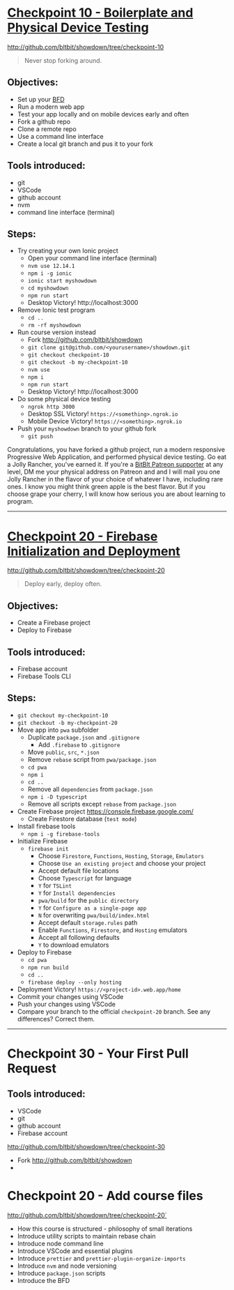 # [Checkpoint 10 - Boilerplate and Physical Device Testing](#checkpoint-10)

http://github.com/bltbit/showdown/tree/checkpoint-10

> Never stop forking around.

## Objectives:

- Set up your [BFD](bfd.md)
- Run a modern web app
- Test your app locally and on mobile devices early and often
- Fork a github repo
- Clone a remote repo
- Use a command line interface
- Create a local git branch and pus it to your fork

## Tools introduced:

- git
- VSCode
- github account
- nvm
- command line interface (terminal)

## Steps:

- Try creating your own Ionic project
  - Open your command line interface (terminal)
  - `nvm use 12.14.1`
  - `npm i -g ionic`
  - `ionic start myshowdown`
  - `cd myshowdown`
  - `npm run start`
  - Desktop Victory! http://localhost:3000
- Remove Ionic test program
  - `cd ..`
  - `rm -rf myshowdown`
- Run course version instead
  - Fork http://github.com/bltbit/showdown
  - `git clone git@github.com/<yourusername>/showdown.git`
  - `git checkout checkpoint-10`
  - `git checkout -b my-checkpoint-10`
  - `nvm use`
  - `npm i`
  - `npm run start`
  - Desktop Victory! http://localhost:3000
- Do some physical device testing
  - `ngrok http 3000`
  - Desktop SSL Victory! `https://<something>.ngrok.io`
  - Mobile Device Victory! `https://<something>.ngrok.io`
- Push your `myshowdown` branch to your github fork
  - `git push`

Congratulations, you have forked a github project, run a modern responsive Progressive Web Application, and performed physical device testing. Go eat a Jolly Rancher, you've earned it. If you're a [BitBlt Patreon supporter](https://www.patreon.com/bltbit) at any level, DM me your physical address on Patreon and and I will mail you one Jolly Rancher in the flavor of your choice of whatever I have, including rare ones. I know you might think green apple is the best flavor. But if you choose grape your cherry, I will know how serious you are about learning to program.

---

# [Checkpoint 20 - Firebase Initialization and Deployment](#checkpoint-20)

http://github.com/bltbit/showdown/tree/checkpoint-20

> Deploy early, deploy often.

## Objectives:

- Create a Firebase project
- Deploy to Firebase

## Tools introduced:

- Firebase account
- Firebase Tools CLI

## Steps:

- `git checkout my-checkpoint-10`
- `git checkout -b my-checkpoint-20`
- Move app into `pwa` subfolder
  - Duplicate `package.json` and `.gitignore`
    - Add `.firebase` to `.gitignore`
  - Move `public`, `src`, `*.json`
  - Remove `rebase` script from `pwa/package.json`
  - `cd pwa`
  - `npm i`
  - `cd ..`
  - Remove all `dependencies` from `package.json`
  - `npm i -D typescript`
  - Remove all scripts except `rebase` from `package.json`
- Create Firebase project https://console.firebase.google.com/
  - Create Firestore database (`test mode`)
- Install firebase tools
  - `npm i -g firebase-tools`
- Initialize Firebase
  - `firebase init`
    - Choose `Firestore`, `Functions`, `Hosting`, `Storage`, `Emulators`
    - Choose `Use an existing project` and choose your project
    - Accept default file locations
    - Choose `Typescript` for language
    - `Y` for `TSLint`
    - `Y` for `Install dependencies`
    - `pwa/build` for the `public directory`
    - `Y` for `Configure as a single-page app`
    - `N` for overwriting `pwa/build/index.html`
    - Accept default `storage.rules` path
    - Enable `Functions`, `Firestore`, and `Hosting` emulators
    - Accept all following defaults
    - `Y` to download emulators
- Deploy to Firebase
  - `cd pwa`
  - `npm run build`
  - `cd ..`
  - `firebase deploy --only hosting`
- Deployment Victory! `https://<project-id>.web.app/home`
- Commit your changes using VSCode
- Push your changes using VSCode
- Compare your branch to the official `checkpoint-20` branch. See any differences? Correct them.

---

# Checkpoint 30 - Your First Pull Request

## Tools introduced:

- VSCode
- git
- github account
- Firebase account

http://github.com/bltbit/showdown/tree/checkpoint-30

- Fork http://github.com/bltbit/showdown
-

# Checkpoint 20 - Add course files

http://github.com/bltbit/showdown/tree/checkpoint-20`

- How this course is structured - philosophy of small iterations
- Introduce utility scripts to maintain rebase chain
- Introduce node command line
- Introduce VSCode and essential plugins
- Introduce `prettier` and `prettier-plugin-organize-imports`
- Introduce `nvm` and node versioning
- Introduce `package.json` scripts
- Introduce the BFD
